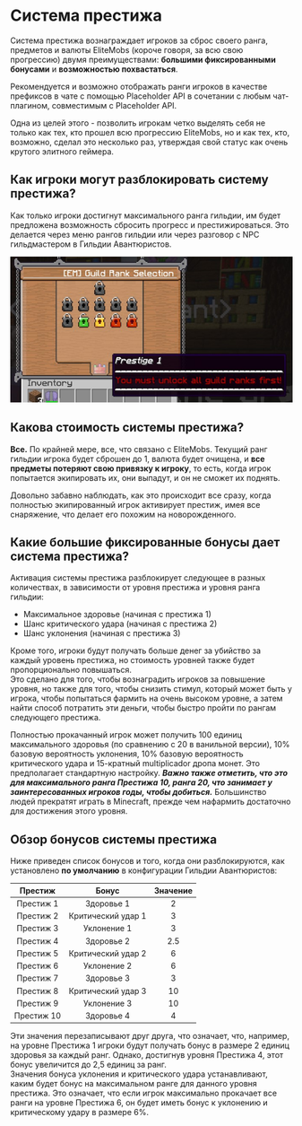 # Система престижа

Система престижа вознаграждает игроков за сброс своего ранга, предметов и валюты EliteMobs (короче говоря, за всю свою прогрессию) двумя преимуществами: **большими фиксированными бонусами** и **возможностью похвастаться**.

Рекомендуется и возможно отображать ранги игроков в качестве префиксов в чате с помощью Placeholder API в сочетании с любым чат-плагином, совместимым с Placeholder API.

Одна из целей этого - позволить игрокам четко выделять себя не только как тех, кто прошел всю прогрессию EliteMobs, но и как тех, кто, возможно, сделал это несколько раз, утверждая свой статус как очень крутого элитного геймера.

## Как игроки могут разблокировать систему престижа?

Как только игроки достигнут максимального ранга гильдии, им будет предложена возможность сбросить прогресс и престижироваться. Это делается через меню рангов гильдии или через разговор с NPC гильдмастером в Гильдии Авантюристов.

<div align="center">

![prestige_guild_rank.jpg](../../../img/wiki/prestige_guild_rank.jpg)

</div>

## Какова стоимость системы престижа?

**Все.** По крайней мере, все, что связано с EliteMobs. Текущий ранг гильдии игрока будет сброшен до 1, валюта будет очищена, и **все предметы потеряют свою привязку к игроку**, то есть, когда игрок попытается экипировать их, они выпадут, и он не сможет их поднять.

Довольно забавно наблюдать, как это происходит все сразу, когда полностью экипированный игрок активирует престиж, имея все снаряжение, что делает его похожим на новорожденного.

## Какие большие фиксированные бонусы дает система престижа?

Активация системы престижа разблокирует следующее в разных количествах, в зависимости от уровня престижа и уровня ранга гильдии:

- Максимальное здоровье (начиная с престижа 1)
- Шанс критического удара (начиная с престижа 2)
- Шанс уклонения (начиная с престижа 3)

Кроме того, игроки будут получать больше денег за убийство за каждый уровень престижа, но стоимость уровней также будет пропорционально повышаться. <br>Это сделано для того, чтобы вознаградить игроков за повышение уровня, но также для того, чтобы снизить стимул, который может быть у игрока, чтобы попытаться фармить на очень высоком уровне, а затем найти способ потратить эти деньги, чтобы быстро пройти по рангам следующего престижа.

Полностью прокачанный игрок может получить 100 единиц максимального здоровья (по сравнению с 20 в ванильной версии), 10% базовую вероятность уклонения, 10% базовую вероятность критического удара и 15-кратный  multiplicador  дропа  монет.  Это  предполагает  стандартную  настройку. ***Важно  также  отметить,  что  это  для  максимального  ранга  Престижа  10,  ранга  20,  что  занимает  у  заинтересованных  игроков  годы,  чтобы  добиться.***  Большинство  людей  прекратят  играть  в  Minecraft,  прежде  чем  нафармить  достаточно  для  достижения  этого  уровня.

## Обзор бонусов системы престижа
Ниже приведен список бонусов и того, когда они разблокируются, как установлено **по умолчанию** в конфигурации Гильдии Авантюристов:

<div align="center">

| Престиж |   Бонус    | Значение |
|:--------:|:----------:|:-----:|
| Престиж 1  |  Здоровье 1  |   2   |
| Престиж 2  | Критический удар 1 |   3   | Фактически 3
| Престиж 3  |  Уклонение 1   |   3   | Фактически 4
| Престиж 4  |  Здоровье 2  |  2.5  |
| Престиж 5  | Критический удар 2 |   6   |
| Престиж 6  |  Уклонение 2   |   6   |
| Престиж 7  |  Здоровье 3  |   3   |
| Престиж 8  | Критический удар 3 |  10   |
| Престиж 9  |  Уклонение 3   |  10   |
| Престиж 10 |  Здоровье 4  |   4   |

</div>

Эти значения перезаписывают друг друга, что означает, что, например, на уровне Престижа 1 игроки будут получать бонус в размере 2 единиц здоровья за каждый ранг. Однако, достигнув уровня Престижа 4, этот бонус увеличится до 2,5 единиц за ранг.
<br>Значения бонуса уклонения и критического удара устанавливают, каким будет бонус на максимальном ранге для данного уровня престижа. Это означает, что если игрок максимально прокачает все ранги на уровне Престижа 6, он будет иметь бонус к уклонению и критическому удару в размере 6%.

